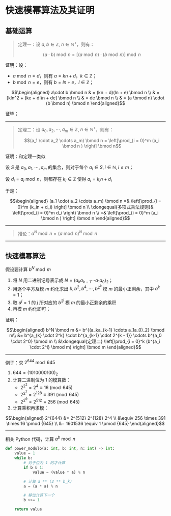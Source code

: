 # 快速模幂算法及其证明

[annotation]: [id] (eb1f26c3-1453-4aca-9d70-add1fbaf7d2d)
[annotation]: [status] (public)
[annotation]: [create_time] (2021-10-03 22:56:58)
[annotation]: [category] (数学理论)
[annotation]: [tags] (数论)
[annotation]: [comments] (true)
[annotation]: [url] (http://blog.ccyg.studio/article/eb1f26c3-1453-4aca-9d70-add1fbaf7d2d)

## 基础运算

> 定理一：设 $a, b \in \mathbb{Z}$, $n \in \mathbb{N^+}$，则有：
> 
> $$(a \cdot b) \bmod n = [(a \bmod n) \cdot (b \bmod n)] \bmod n$$

证明：设：

- $a \bmod n = d$，则有 $a = kn + d$，$k \in \mathbb{Z}$；
- $b \bmod n = e$，则有 $b = ln + e$，$l \in \mathbb{Z}$；

$$\begin{aligned}
a\cdot b \bmod n & = (kn + d)(ln + e) \bmod n \\
& = [kln^2 + (ke + dl)n + de] \bmod n \\
& = de \bmod n \\
& = (a \bmod n) \cdot (b \bmod n) \bmod n
\end{aligned}$$

证毕；

---


> 定理二：设 $a_0, a_2, \cdots, a_m \in \mathbb{Z}$, $n \in \mathbb{N^+}$，则有：
> 
> $$(a_1 \cdot a_2 \cdots a_m) \bmod n = \left[\prod_{i = 0}^m (a_i \bmod n ) \right] \bmod n$$

证明：和定理一类似

设 $S$ 是 $a_0, a_1, \cdots, a_m$ 的集合，则对于每个 $a_i \in S, i \in \mathbb{N}, i \leqslant m$；

设 $d_i = a_i \bmod n$，则都存在 $k_i \in \mathbb{Z}$ 使得 $a_i = k_in + d_i$

于是：

$$\begin{aligned}
(a_1 \cdot a_2 \cdots a_m) \bmod n =&  \left[\prod_{i = 0}^m (k_in + d_i) \right] \bmod n \\
\xlongequal{多项式乘法规则}& \left(\prod_{i = 0}^m  d_i \right) \bmod n \\
=& \left[\prod_{i = 0}^m (a_i \bmod n ) \right] \bmod n
\end{aligned}$$

---

> 推论：$a^N \bmod n = (a \bmod n)^N \bmod n$

---

## 快速模幂算法

假设要计算 $b^N \bmod m$

1. 将 $N$ 用二进制记号表示成 $N = (a_ka_{k-1} \cdots a_1a_0)_2$；
2. 用逐个平方及模 $m$ 约化求出 $b, b^2, b^4, \cdots, b^{2^k}$ 模 $m$ 的最小正剩余，其中 $a^k = 1$；
3. 取 $a^j = 1$ 的 $j$ 所对应的 $b^{2^j}$ 模 $m$ 的最小正剩余的乘积
4. 再模 $m$ 约化即可；

证明：

$$\begin{aligned}
b^N \bmod m &= b^{(a_ka_{k-1} \cdots a_1a_0)_2} \bmod m\\
&= b^{a_{k} \cdot 2^k} \cdot b^{a_{k-1} \cdot 2^{k - 1}} \cdots b^{a_0 \cdot 2^0} \bmod m \\
&\xlongequal{定理二} \left[\prod_{i = 0}^k (b^{a_i \cdot 2^i} \bmod m) \right]  \bmod m
\end{aligned}$$

----

例子：求 $2^{644} \bmod 645$

1. $644 = (1010000100)_2$
2. 计算二进制位为 $1$ 的模算数：
    - $2^{2^2} = 2^{4} \equiv 16 \pmod {645}$
    - $2^{2^7} = 2^{128} \equiv 391 \pmod {645}$
    - $2^{2^9} = 2^{512} \equiv 256 \pmod {645}$
3. 计算乘积再求模：

$$\begin{aligned}
2^{644} &= 2^{512} 2^{128} 2^4 \\
&\equiv 256 \times 391 \times 16 \pmod {645} \\
&= 1601536 \equiv 1 \pmod {645}
\end{aligned}$$

---

相关 Python 代码，计算 $a^b \bmod n$


```python
def power_modulo(a: int, b: int, n: int) -> int:
    value = 1
    while b:
        # 对于位为 1 的才计算
        if b & 1:
            value = (value * a) % n

        # 计算 a ** (2 ** b_k)
        a = (a * a) % n

        # 移位计算下一个
        b >>= 1

    return value
```
